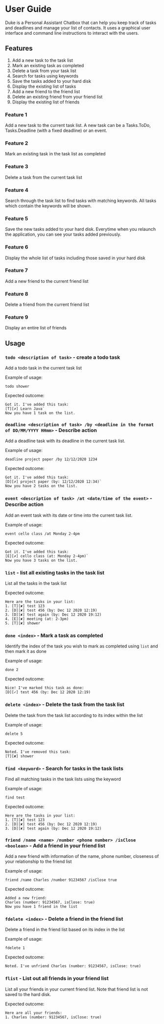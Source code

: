 # User Guide
Duke is a Personal Assistant Chatbox that can help you keep track of tasks 
and deadlines and manage your list of contacts. It uses a graphical user interface and
command line instructions to interact with the users.
## Features 
1. Add a new task to the task list
2. Mark an existing task as completed
3. Delete a task from your task list
4. Search for tasks using keywords
5. Save the tasks added to your hard disk
6. Display the existing list of tasks
7. Add a new friend to the friend list
8. Delete an existing friend from your friend list
9. Display the existing list of friends

### Feature 1
Add a new task to the current task list. A new task can be a Tasks.ToDo, Tasks.Deadline 
(with a fixed deadline) or an event. 

### Feature 2
Mark an existing task in the task list as completed

### Feature 3
Delete a task from the current task list

### Feature 4
Search through the task list to find tasks with matching keywords. All tasks which contain the 
keywords will be shown.

### Feature 5
Save the new tasks added to your hard disk. Everytime when you relaunch the application, you can 
see your tasks added previously.

### Feature 6
Display the whole list of tasks including those saved in your hard disk
### Feature 7
Add a new friend to the current friend list
### Feature 8
Delete a friend from the current friend list
### Feature 9
Display an entire list of friends
## Usage

### `todo <description of task>` - create a todo task

Add a todo task in the current task list

Example of usage: 

`todo shower`

Expected outcome:
```
Got it. I've added this task:
[T][✗] Learn Java`
Now you have 1 task on the list.
```
### `deadline <description of task> /by <deadline in the format of DD/MM/YYYY HHmm>` - Describe action

Add a deadline task with its deadline in the current task list.

Example of usage: 

`deadline project paper /by 12/12/2020 1234`

Expected outcome:
```
Got it. I've added this task:
[D][✗] project paper (by: 12/12/2020 12:34)`
Now you have 2 tasks on the list.
```
### `event <description of task> /at <date/time of the event>` - Describe action

Add an event task with its date or time into the current task list.

Example of usage: 

`event cello class /at Monday 2-4pm`

Expected outcome:

```
Got it. I've added this task:
[E][✗] cello class (at: Monday 2-4pm)`
Now you have 3 tasks on the list.
```
### `list` - list all existing tasks in the task list

List all the tasks in the task list

Expected outcome:
```
Here are the tasks in your list:
1. [T][✘] test 123
2. [D][✘] test 456 (by: Dec 12 2020 12:19)
3. [D][✘] test again (by: Dec 12 2020 19:12)
4. [E][✘] meeting (at: 2-3pm)
5. [T][✘] shower
```
### `done <index>` - Mark a task as completed

Identify the index of the task you wish to mark as completed using `list`
and then mark it as done

Example of usage: 

`done 2`

Expected outcome:

```
Nice! I've marked this task as done:
[D][✓] test 456 (by: Dec 12 2020 12:19)
```
### `delete <index>` - Delete the task from the task list

Delete the task from the task list according to its index within the list

Example of usage: 

`delete 5`

Expected outcome:
```
Noted. I've removed this task:
[T][✘] shower
```
### `find <keyword>` - Search for tasks in the task lists

Find all matching tasks in the task lists using the keyword

Example of usage: 

`find test`

Expected outcome:

```
Here are the tasks in your list:
1. [T][✘] test 123
2. [D][✘] test 456 (by: Dec 12 2020 12:19)
3. [D][✘] test again (by: Dec 12 2020 19:12)
```
### `friend /name <name> /number <phone number> /isClose <boolean>` - Add a friend in your friend list

Add a new friend with information of the name, phone number, closeness of your relationship to the friend
list

Example of usage: 

`friend /name Charles /number 91234567 /isClose true`

Expected outcome:

```
Added a new friend:
Charles (number: 91234567, isClose: true)
Now you have 1 friend in the list
```
### `fdelete <index>` - Delete a friend in the friend list

Delete a friend in the friend list based on its index in the list

Example of usage: 

`fdelete 1`

Expected outcome:

```
Noted. I've unfriend Charles (number: 91234567, isClose: true)
```
### `flist` - List out all friends in your friend list

List all your friends in your current friend list. Note that friend list is not saved to the hard disk.

Expected outcome:

```
Here are all your friends:
1. Charles (number: 91234567, isClose: true)
```